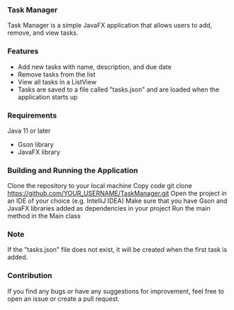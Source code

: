 ### Task Manager
Task Manager is a simple JavaFX application that allows users to add, remove, and view tasks.

### Features

- Add new tasks with name, description, and due date
- Remove tasks from the list
- View all tasks in a ListView
- Tasks are saved to a file called "tasks.json" and are loaded when the application starts up
### Requirements
Java 11 or later
- Gson library
- JavaFX library
### Building and Running the Application
Clone the repository to your local machine
Copy code
git clone https://github.com/YOUR_USERNAME/TaskManager.git
Open the project in an IDE of your choice (e.g. IntelliJ IDEA)
Make sure that you have Gson and JavaFX libraries added as dependencies in your project
Run the main method in the Main class
### Note
If the "tasks.json" file does not exist, it will be created when the first task is added.
### Contribution
If you find any bugs or have any suggestions for improvement, feel free to open an issue or create a pull request.
